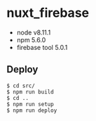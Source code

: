 # nuxt_firebase

* node v8.11.1
* npm 5.6.0
* firebase tool 5.0.1


## Deploy

```
$ cd src/
$ npm run build
$ cd ..
$ npm run setup
$ npm run deploy
```